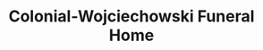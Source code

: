 ---
title: "Colonial-Wojciechowski Funeral Home"
url: /niles/colonial-wojciechowski-funeral-home/
shop: Bestattungen
---